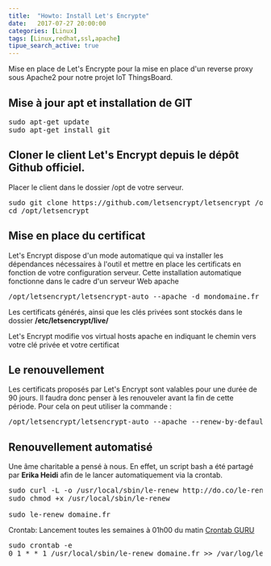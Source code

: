 ```yaml
---
title:  "Howto: Install Let's Encrypte"
date:   2017-07-27 20:00:00
categories: [Linux]
tags: [Linux,redhat,ssl,apache]
tipue_search_active: true
---
```


Mise en place de Let's Encrypte pour la mise en place d'un reverse proxy sous Apache2 pour notre projet IoT ThingsBoard.


## Mise à jour apt et installation de GIT
<pre class="prettyprint">
sudo apt-get update
sudo apt-get install git
</pre>

## Cloner le client Let's Encrypt depuis le dépôt Github officiel.
Placer le client dans le dossier /opt de votre serveur.
<pre class="prettyprint">
sudo git clone https://github.com/letsencrypt/letsencrypt /opt/letsencrypt --depth=1
cd /opt/letsencrypt
</pre>

## Mise en place du certificat

Let's Encrypt dispose d'un mode automatique qui va installer les dépendances nécessaires à l'outil et mettre en place les certificats en fonction de votre configuration serveur. Cette installation automatique fonctionne dans le cadre d'un serveur Web apache
<pre class="prettyprint">
/opt/letsencrypt/letsencrypt-auto --apache -d mondomaine.fr -d www.mondomaine.fr
</pre>

Les certificats générés, ainsi que les clés privées sont stockés dans le dossier **/etc/letsencrypt/live/**

Let's Encrypt modifie vos virtual hosts apache en indiquant le chemin vers votre clé privée et votre certificat


## Le renouvellement

Les certificats proposés par Let's Encrypt sont valables pour une durée de 90 jours. Il faudra donc penser à les renouveler avant la fin de cette période. Pour cela on peut utiliser la commande :
<pre class="prettyprint">
/opt/letsencrypt/letsencrypt-auto --apache --renew-by-default  -d mondomaine.fr -d www.mondomaine.fr
</pre>


## Renouvellement automatisé
Une âme charitable a pensé à nous. En effet, un script bash a été partagé par **Erika Heidi** afin de le lancer automatiquement via la crontab.

<pre class="prettyprint">
sudo curl -L -o /usr/local/sbin/le-renew http://do.co/le-renew
sudo chmod +x /usr/local/sbin/le-renew

sudo le-renew domaine.fr
</pre>

Crontab: Lancement toutes les semaines à 01h00 du matin [Crontab GURU](https://crontab.guru/#0_1_*_*_1)
<pre class="prettyprint">
sudo crontab -e
0 1 * * 1 /usr/local/sbin/le-renew domaine.fr >> /var/log/le-renew.log
</pre>